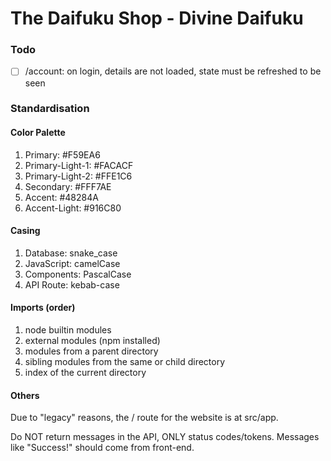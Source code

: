 # The Daifuku Shop - Divine Daifuku

### Todo
- [ ] /account: on login, details are not loaded, state must be refreshed to be seen

### Standardisation

#### Color Palette
1. Primary: #F59EA6
2. Primary-Light-1: #FACACF
3. Primary-Light-2: #FFE1C6
4. Secondary: #FFF7AE
5. Accent: #48284A
6. Accent-Light: #916C80


#### Casing

1. Database: snake_case
2. JavaScript: camelCase
3. Components: PascalCase
4. API Route: kebab-case

#### Imports (order)

1. node builtin modules
2. external modules (npm installed)
3. modules from a parent directory
4. sibling modules from the same or child directory
5. index of the current directory

#### Others

Due to "legacy" reasons, the / route for the website is at src/app.

Do NOT return messages in the API, ONLY status codes/tokens. Messages like "Success!" should come from front-end.